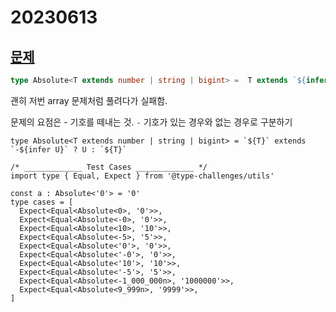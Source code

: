 # 20230613

## [문제](https://www.typescriptlang.org/play?#code/PQKgUABBCsBMCcEC0ECCAjAzgewDYFcAXAU0mSQsrPQE80A7AEwCdi6BpZgQxwDdMA1nQAUAAXSsAzAAYB3AGzwAxpgCUEAMQBbYowCW+LZq1dCAC00ktAB1yniSXHpLdcYMhs8QAivmKZCPWx6dygASRtcYh16QghzYggAAwwcAhIk+JprYgA6NCyc+LNTeK4BRIDmPXoAcwAaCHpDdGJmCGx29D1amsJ8gBUzROwiayIITDNR3EYIVoguCGtsTGc9XkTmrVb2qpra0IgAMU6IYgAPLkjSMiT7wkwyQmzEgf84gF5kAEZpaQA3M9XhAAEr+fC4L5oLB4IjEAA87wCAD4ARBgMBzhcckoSHNCNh5okAER-aQku73I4oiAANT0xAA7h16BAAOLOAAS+HQAC4IGZCIRrJg+ZjHkozLkAFaYXKdWrAODwMAgYDuUAQAD6ur1+r1EAAmqN2gBhbCMRJctqJA323UQdWarEvIqpOEkJHYkhMTBNFptCAAH0mhGqdRD8x6fVp3wgAx9xD9yQAJABvGoAMyDqAAvhns0GAEJ5zIAfgKl19jH9ADlA+1K0kM-nW7D0ojiyiyxABS30x7Owju73+xmBmWwG7EkP4d7q8nawGdkHQ-tI6Hur1YnG0+nJ5lFymkkhC-Qc+0AKq9ytXvv7w+akA6h0GhMfCBmnj+V9vw3OnoNidHEM4QOmEAAKIAI74FwuCNJBOLEHiEB5hAWbMNgRgAOSiDOSBSvBUR1P4wBEHouCYDh7hKMEASLA+c5ejh0g4XurE0WBSg-v63wANpkEhuKEAiMFwbgCLMYi0goo0nEonJQnIXiYmwfBUkdvOSCyfJbGKfUykiWpEmaWk85-HJEA4X87FKVAwkoaJ4kadJCJINAVk4dAdmGQ5KnOepkluQpem+UZTkma5WksTp7FhQZEWqS5wUxYiNn6fJtmJf5xkpWZnrpR58XWT5OVQQFUWpeZXpID82r-NIDX-PQXnko1+n2RVeVBQVw7wNq8BDa18lDUN4UALrPn+-7aic+DMAk7QAMokKKM3-k6GqgGQtLLSUrAQDQpqTJ6QT0GKgrCqK4rAJK0pygqzBKiqwBcBdTJtLt9KMiyNXnZdQoimKEqYFKsryoqyoIMA-30d9ACynSJGaJS4CRtT+AKQM3aD4OPYqaoakAA)

```ts
type Absolute<T extends number | string | bigint> =  T extends `${infer A}${infer B}` ? A extends Number ? `${A}${Absolute<B>}` : `${Absolute<B>}` : `${T}`

```

괜히 저번 array 문제처럼 풀려다가 실패함.

문제의 요점은 - 기호를 떼내는 것.
`-` 기호가 있는 경우와 없는 경우로 구분하기

```Ts
type Absolute<T extends number | string | bigint> = `${T}` extends `-${infer U}` ? U : `${T}`

/* _____________ Test Cases _____________ */
import type { Equal, Expect } from '@type-challenges/utils'

const a : Absolute<'0'> = '0'
type cases = [
  Expect<Equal<Absolute<0>, '0'>>,
  Expect<Equal<Absolute<-0>, '0'>>,
  Expect<Equal<Absolute<10>, '10'>>,
  Expect<Equal<Absolute<-5>, '5'>>,
  Expect<Equal<Absolute<'0'>, '0'>>,
  Expect<Equal<Absolute<'-0'>, '0'>>,
  Expect<Equal<Absolute<'10'>, '10'>>,
  Expect<Equal<Absolute<'-5'>, '5'>>,
  Expect<Equal<Absolute<-1_000_000n>, '1000000'>>,
  Expect<Equal<Absolute<9_999n>, '9999'>>,
]

```